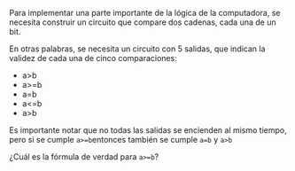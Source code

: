 Para implementar una parte importante de la lógica de la computadora, se necesita construir un circuito que compare dos cadenas, cada una de un bit. 

En otras palabras, se necesita un circuito con 5 salidas, que indican la validez de cada una de cinco comparaciones:

* a>b
* a>=b
* a=b
* a<=b
* a>b


Es importante notar que no todas las salidas se encienden al mismo tiempo, pero si se cumple `a>=b`entonces también se cumple `a=b` y `a>b`

¿Cuál es la fórmula de verdad para `a>=b`?
